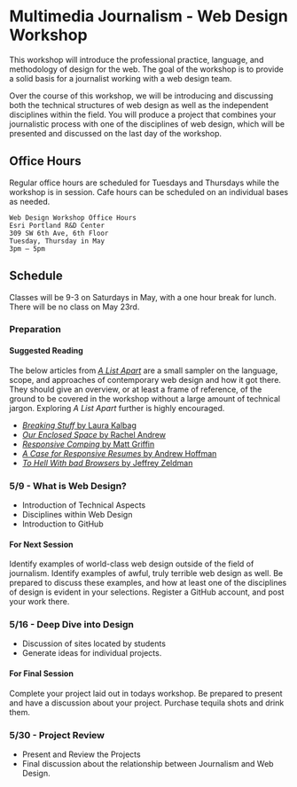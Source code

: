 


# Multimedia Journalism - Web Design Workshop

This workshop will introduce the professional practice, language, and methodology of design for the web. The goal of the workshop is to provide a solid basis for a journalist working with a web design team.

Over the course of this workshop, we will be introducing and discussing both the technical structures of web design as well as the independent disciplines within the field. You will produce a project that combines your journalistic process with one of the disciplines of web design, which will be presented and discussed on the last day of the workshop.

## Office Hours

Regular office hours are scheduled for Tuesdays and Thursdays while the workshop is in session. Cafe hours can be scheduled on an individual bases as needed.

```
Web Design Workshop Office Hours
Esri Portland R&D Center
309 SW 6th Ave, 6th Floor
Tuesday, Thursday in May
3pm – 5pm
```

## Schedule

Classes will be 9-3 on Saturdays in May, with a one hour break for lunch. There will be no class on May 23rd.

### Preparation

#### Suggested Reading

The below articles from [_A List Apart_](http://alistapart.com/) are a small sampler on the language, scope, and approaches of contemporary web design and how it got there. They should give an overview, or at least a frame of reference, of the ground to be covered in the workshop without a large amount of technical jargon. Exploring _A List Apart_ further is highly encouraged.

- [_Breaking Stuff_ by Laura Kalbag](http://alistapart.com/column/breaking-stuff)
- [_Our Enclosed Space_ by Rachel Andrew](http://alistapart.com/column/our-enclosed-space)
- [_Responsive Comping_ by Matt Griffin](http://alistapart.com/article/responsive-comping-obtaining-signoff-with-mockups)
- [_A Case for Responsive Resumes_ by Andrew Hoffman](http://alistapart.com/article/a-case-for-responsive-resumes)
- [_To Hell With bad Browsers_ by Jeffrey Zeldman](http://alistapart.com/article/tohell)

### 5/9 - What is Web Design?

- Introduction of Technical Aspects
- Disciplines within Web Design
- Introduction to GitHub

#### For Next Session

Identify examples of world-class web design outside of the field of journalism. Identify examples of awful, truly terrible web design as well. Be prepared to discuss these examples, and how at least one of the disciplines of design is evident in your selections. Register a GitHub account, and post your work there.

### 5/16 - Deep Dive into Design

- Discussion of sites located by students
- Generate ideas for individual projects.

#### For Final Session

Complete your project laid out in todays workshop. Be prepared to present and have a discussion about your project. Purchase tequila shots and drink them.

### 5/30 - Project Review

- Present and Review the Projects
- Final discussion about the relationship between Journalism and Web Design.
